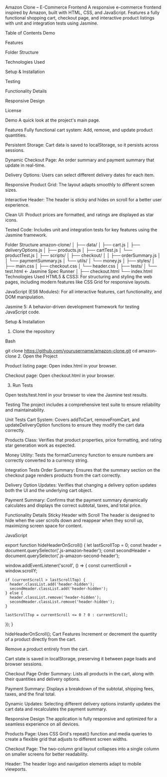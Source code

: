 Amazon Clone – E-Commerce Frontend
A responsive e-commerce frontend inspired by Amazon, built with HTML, CSS, and JavaScript. Features a fully functional shopping cart, checkout page, and interactive product listings with unit and integration tests using Jasmine.

Table of Contents
Demo

Features

Folder Structure

Technologies Used

Setup & Installation

Testing

Functionality Details

Responsive Design

License

Demo
A quick look at the project's main page.

Features
Fully functional cart system: Add, remove, and update product quantities.

Persistent Storage: Cart data is saved to localStorage, so it persists across sessions.

Dynamic Checkout Page: An order summary and payment summary that update in real-time.

Delivery Options: Users can select different delivery dates for each item.

Responsive Product Grid: The layout adapts smoothly to different screen sizes.

Interactive Header: The header is sticky and hides on scroll for a better user experience.

Clean UI: Product prices are formatted, and ratings are displayed as star icons.

Tested Code: Includes unit and integration tests for key features using the Jasmine framework.

Folder Structure
amazon-clone/
│
├── data/
│   ├── cart.js
│   ├── deliveryOptions.js
│   ├── products.js
│   ├── cartTest.js
│   └── productTest.js
│
├── scripts/
│   ├── checkout/
│   │   ├── orderSummary.js
│   │   └── paymentSummary.js
│   └── utils/
│       └── money.js
│
├── styles/
│   ├── main.css
│   ├── checkout.css
│   └── header.css
│
├── tests/
│   └── test.html          ← Jasmine Spec Runner
│
├── checkout.html
└── index.html
Technologies Used
HTML5 & CSS3: For structuring and styling the web pages, including modern features like CSS Grid for responsive layouts.

JavaScript (ES6 Modules): For all interactive features, cart functionality, and DOM manipulation.

Jasmine 5: A behavior-driven development framework for testing JavaScript code.

Setup & Installation
1. Clone the repository

Bash

git clone https://github.com/yourusername/amazon-clone.git
cd amazon-clone
2. Open the Project

Product listing page: Open index.html in your browser.

Checkout page: Open checkout.html in your browser.

3. Run Tests

Open tests/test.html in your browser to view the Jasmine test results.

Testing
The project includes a comprehensive test suite to ensure reliability and maintainability.

Unit Tests
Cart System: Covers addToCart, removeFromCart, and updateDeliveryOption functions to ensure they modify the cart data correctly.

Products Class: Verifies that product properties, price formatting, and rating star generation work as expected.

Money Utility: Tests the formatCurrency function to ensure numbers are correctly converted to a currency string.

Integration Tests
Order Summary: Ensures that the summary section on the checkout page renders products from the cart correctly.

Delivery Option Updates: Verifies that changing a delivery option updates both the UI and the underlying cart object.

Payment Summary: Confirms that the payment summary dynamically calculates and displays the correct subtotal, taxes, and total price.

Functionality Details
Sticky Header with Scroll
The header is designed to hide when the user scrolls down and reappear when they scroll up, maximizing screen space for content.

JavaScript

export function hideHeaderOnScroll() {
  let lastScrollTop = 0;
  const header = document.querySelector('.js-amazon-header');
  const secondHeader = document.querySelector('.js-amazon-second-header');

  window.addEventListener('scroll', () => {
    const currentScroll = window.scrollY;

    if (currentScroll > lastScrollTop) {
      header.classList.add('header-hidden');
      secondHeader.classList.add('header-hidden');
    } else {
      header.classList.remove('header-hidden');
      secondHeader.classList.remove('header-hidden');
    }

    lastScrollTop = currentScroll <= 0 ? 0 : currentScroll;
  });
}

hideHeaderOnScroll();
Cart Features
Increment or decrement the quantity of a product directly from the cart.

Remove a product entirely from the cart.

Cart state is saved in localStorage, preserving it between page loads and browser sessions.

Checkout Page
Order Summary: Lists all products in the cart, along with their quantities and delivery options.

Payment Summary: Displays a breakdown of the subtotal, shipping fees, taxes, and the final total.

Dynamic Updates: Selecting different delivery options instantly updates the cart data and recalculates the payment summary.

Responsive Design
The application is fully responsive and optimized for a seamless experience on all devices.

Products Page: Uses CSS Grid's repeat() function and media queries to create a flexible grid that adjusts to different screen widths.

Checkout Page: The two-column grid layout collapses into a single column on smaller screens for better readability.

Header: The header logo and navigation elements adapt to mobile viewports.